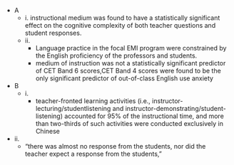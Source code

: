  - A
   - i. instructional medium was found to have a statistically significant effect on the cognitive complexity of both teacher questions and student responses.
   - ii.
     - Language practice in the focal EMI program were constrained by the English proficiency of the professors and students.
     - medium of instruction was not a statistically significant predictor of CET Band 6 scores,CET Band 4 scores were found to be the only significant predictor of out-of-class English use anxiety
 - B
   - i.
     - teacher-fronted learning activities (i.e., instructor-lecturing/studentlistening and instructor-demonstrating/student-listening) accounted for 95% of the instructional time, and more than two-thirds of such activities were conducted exclusively in Chinese
  - ii.
    - “there was almost no response from the students, nor did the teacher expect a response from the students,”